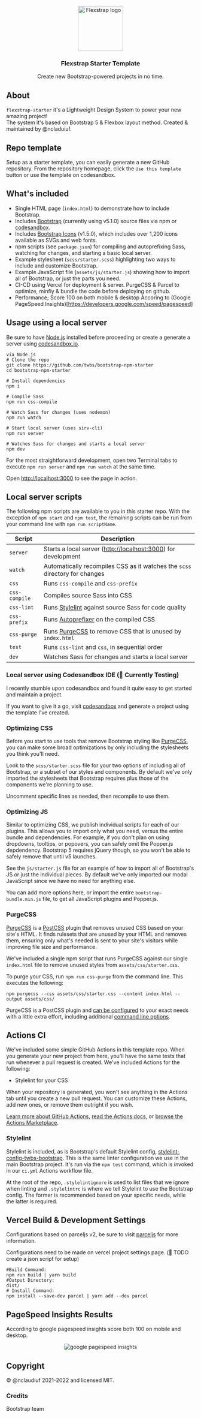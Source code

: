 <p align="center">
 	<img src=".github/flexstrap-icon-primary.svg" alt="Flexstrap logo" width="120" height="120"/>
</p>

<h3 align="center">Flexstrap Starter Template</h3>

<p align="center">Create new Bootstrap-powered projects in no time.</p>

## About

`flexstrap-starter` it's a Lightweight Design System to power your new amazing project! <br />
The system it's based on Bootstrap 5 & Flexbox layout method.
Created & maintained by @ncladuiuf.

<!-- [![Build Status](https://github.com/nclaudiuf/flexstrap-starter/workflows/CI/badge.svg)](https://github.com/nclaudiuf/flexstrap-starter) -->

## Repo template

Setup as a starter template, you can easily generate a new GitHub repository. From the repository homepage, click the `Use this template` button or use the template on codesandbox.

## What's included

- Single HTML page (`index.html`) to demonstrate how to include Bootstrap.
- Includes [Bootstrap](https://getbootstrap.com) (currently using v5.1.0) source files via npm or [codesandbox](https://codesandbox.io/).
- Includes [Bootstrap Icons](https://icons.getbootstrap.com) (v1.5.0), which includes over 1,200 icons available as SVGs and web fonts.
- npm scripts (see `package.json`) for compiling and autoprefixing Sass, watching for changes, and starting a basic local server.
- Example stylesheet (`scss/starter.scss`) highlighting two ways to include and customize Bootstrap.
- Example JavaScript file (`assets/js/starter.js`) showing how to import all of Bootstrap, or just the parts you need.
- CI-CD using Vercel for deployment & server. PurgeCSS & Parcel to optimize, minfiy & bundle the code before deploying on github.
- Performance; Score 100 on both mobile & desktop Accoring to (Google PageSpeed Insights)[https://developers.google.com/speed/pagespeed]

## Usage using a local server

Be sure to have [Node.js](https://nodejs.org/) installed before proceeding or create a generate a server using [codesandbox.io](https://codesandbox.io/).

```shell
via Node.js
# Clone the repo
git clone https://github.com/twbs/bootstrap-npm-starter
cd bootstrap-npm-starter

# Install dependencies
npm i

# Compile Sass
npm run css-compile

# Watch Sass for changes (uses nodemon)
npm run watch

# Start local server (uses sirv-cli)
npm run server

# Watches Sass for changes and starts a local server
npm dev
```

For the most straightforward development, open two Terminal tabs to execute `npm run server` and `npm run watch` at the same time.

Open <http://localhost:3000> to see the page in action.

## Local server scripts

The following npm scripts are available to you in this starter repo. With the exception of `npm start` and `npm test`, the remaining scripts can be run from your command line with `npm run scriptName`.

| Script        | Description                                                                        |
| ------------- | ---------------------------------------------------------------------------------- |
| `server`      | Starts a local server (<http://localhost:3000>) for development                    |
| `watch`       | Automatically recompiles CSS as it watches the `scss` directory for changes        |
| `css`         | Runs `css-compile` and `css-prefix`                                                |
| `css-compile` | Compiles source Sass into CSS                                                      |
| `css-lint`    | Runs [Stylelint](https://stylelint.io) against source Sass for code quality        |
| `css-prefix`  | Runs [Autoprefixer](https://github.com/postcss/autoprefixer) on the compiled CSS   |
| `css-purge`   | Runs [PurgeCSS](https://purgecss.com) to remove CSS that is unused by `index.html` |
| `test`        | Runs `css-lint` and `css`, in sequential order                                     |
| `dev`         | Watches Sass for changes and starts a local server                                 |

### Local server using Codesandbox IDE (🚧 Currently Testing)

I recently stumble upon codesandbox and found it quite easy to get started and maintain a project.

If you want to give it a go, visit [codesandbox](https://codesandbox.io/) and generate a project using the template I've created.

### Optimizing CSS

Before you start to use tools that remove Bootstrap styling like [PurgeCSS](#purgecss), you can make some broad optimizations by only including the stylesheets you think you'll need.

Look to the `scss/starter.scss` file for your two options of including all of Bootstrap, or a subset of our styles and components. By default we've only imported the stylesheets that Bootstrap requires plus those of the components we're planning to use.

Uncomment specific lines as needed, then recompile to use them.

### Optimizing JS

Similar to optimizing CSS, we publish individual scripts for each of our plugins. This allows you to import only what you need, versus the entire bundle and dependencies. For example, if you don't plan on using dropdowns, tooltips, or popovers, you can safely omit the Popper.js depdendency. Bootstrap 5 requires jQuery though, so you won't be able to safely remove that until v5 launches.

See the `js/starter.js` file for an example of how to import all of Bootstrap's JS or just the individual pieces. By default we've only imported our modal JavaScript since we have no need for anything else.

You can add more options here, or import the entire `bootstrap-bundle.min.js` file, to get all JavaScript plugins and Popper.js.

### PurgeCSS

[PurgeCSS](https://purgecss.com/) is a [PostCSS](https://postcss.org) plugin that removes unused CSS based on your site's HTML. It finds rulesets that are unused by your HTML and removes them, ensuring only what's needed is sent to your site's visitors while improving file size and performance.

We've included a single npm script that runs PurgeCSS against our single `index.html` file to remove unused styles from `assets/css/starter.css`.

To purge your CSS, run `npm run css-purge` from the command line. This executes the following:

```shell
npm purgecss --css assets/css/starter.css --content index.html --output assets/css/
```

PurgeCSS is a PostCSS plugin and [can be configured](https://purgecss.com/configuration.html) to your exact needs with a little extra effort, including additional [command line options](https://purgecss.com/CLI.html).

## Actions CI

We've included some simple GitHub Actions in this template repo. When you generate your new project from here, you'll have the same tests that run whenever a pull request is created. We've included Actions for the following:

- Stylelint for your CSS

When your repository is generated, you won't see anything in the Actions tab until you create a new pull request. You can customize these Actions, add new ones, or remove them outright if you wish.

[Learn more about GitHub Actions](https://github.com/features/actions), [read the Actions docs](https://help.github.com/en/actions), or [browse the Actions Marketplace](https://github.com/marketplace/actions).

### Stylelint

Stylelint is included, as is Bootstrap's default Stylelint config, [stylelint-config-twbs-bootstrap](https://github.com/twbs/stylelint-config-twbs-bootstrap). This is the same linter configuration we use in the main Bootstrap project. It's run via the `npm test` command, which is invoked in our `ci.yml` Actions workflow file.

At the root of the repo, `.stylelintignore` is used to list files that we ignore when linting and `.stylelintrc` is where we tell Stylelint to use the Bootstrap config. The former is recommended based on your specific needs, while the latter is required.

## Vercel Build & Development Settings

Configurations based on parceljs v2, be sure to visit [parceljs](https://v2.parceljs.org/getting-started/webapp/) for more information.

Configurations need to be made on vercel project settings page. (🚧 TODO create a json script for setup)

```shell
#Build Command:
npm run build | yarn build
#Output Directory:
dist/
# Install Command:
npm install --save-dev parcel | yarn add --dev parcel
```

## PageSpeed Insights Results

According to google pagespeed insights score both 100 on mobile and desktop.

<div align="center">
  <img class="img-fluid" src=".github/source-google-pagespeed-insights.png" alt="google pagespeed insights">
</div>

## Copyright

&copy; @nclaudiuf 2021-2022 and licensed MIT.

### Credits

Bootstrap team

